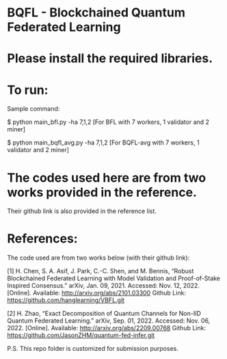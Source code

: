 # BQFL - Blockchained Quantum Federated Learning

# Please install the required libraries. 
# To run: 
  Sample command:
  
  $ python main_bfl.py -ha 7,1,2 [For BFL with 7 workers, 1 validator and 2 miner]
  
  $ python main_bqfl_avg.py -ha 7,1,2 [For BQFL-avg with 7 workers, 1 validator and 2 miner]
  
# The codes used here are from two works provided in the reference.
Their github link is also provided in the reference list.

# References: 
The code used are from two works below (with their github link):

[1] H. Chen, S. A. Asif, J. Park, C.-C. Shen, and M. Bennis, “Robust Blockchained Federated Learning with Model Validation and 
    Proof-of-Stake Inspired Consensus.” arXiv, Jan. 09, 2021. Accessed: Nov. 12, 2022. 
    [Online]. Available: http://arxiv.org/abs/2101.03300
    Github Link: https://github.com/hanglearning/VBFL.git
    
[2] H. Zhao, “Exact Decomposition of Quantum Channels for Non-IID Quantum Federated Learning.” arXiv, 
    Sep. 01, 2022. Accessed: Nov. 06, 2022. [Online]. Available: http://arxiv.org/abs/2209.00768
    Github Link: https://github.com/JasonZHM/quantum-fed-infer.git 
    
 P.S. This repo folder is customized for submission purposes.
